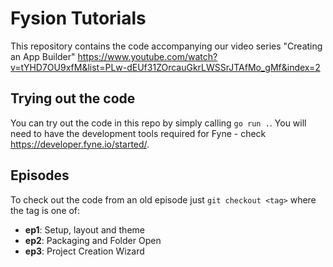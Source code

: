# Fysion Tutorials

This repository contains the code accompanying our video series "Creating an App Builder"
https://www.youtube.com/watch?v=tYHD7OU9xfM&list=PLw-dEUf31ZOrcauGkrLWSSrJTAfMo_gMf&index=2

## Trying out the code

You can try out the code in this repo by simply calling `go run .`.
You will need to have the development tools required for Fyne - check https://developer.fyne.io/started/.

## Episodes

To check out the code from an old episode just `git checkout <tag>` where the tag is one of:

* **ep1**: Setup, layout and theme
* **ep2**: Packaging and Folder Open
* **ep3**: Project Creation Wizard
